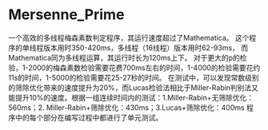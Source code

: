 # Mersenne_Prime
一个高效的多线程梅森素数判定程序，其运行速度超过了Mathematica。 
这个程序的单线程版本用时350-420ms，多线程（16线程）版本用时62-93ms，
而Mathematica同为多线程运算，其运行时长为120ms上下。
对于更大的p的检验，1-2000的梅森素数检验需要花费700ms左右的时间，1-4000的检验需要花约11s的时间，1-5000的检验需要花25-27秒的时间。
在测试中，可以发现常数级别的筛除优化带来的速度提升为20%，而Lucas检验法相比于Miller-Rabin判别法又能提升10%的速度。根据一组连续时间内的测试：1.Miller-Rabin+无筛除优化：560ms；2. Miller-Rabin+筛除优化：430ms；3.Lucas+筛除优化：400ms
程序中的每个部分在编写过程中都进行了单元测试。

